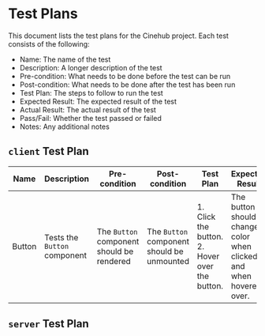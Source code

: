 # Test Plans

This document lists the test plans for the Cinehub project. Each test consists of the following:
- Name: The name of the test
- Description: A longer description of the test
- Pre-condition: What needs to be done before the test can be run
- Post-condition: What needs to be done after the test has been run
- Test Plan: The steps to follow to run the test
- Expected Result: The expected result of the test
- Actual Result: The actual result of the test
- Pass/Fail: Whether the test passed or failed
- Notes: Any additional notes

## `client` Test Plan

| Name | Description | Pre-condition | Post-condition | Test Plan | Expected Result | Actual Result | Pass/Fail | Notes |
| --- | --- | --- | --- | --- | --- | --- | --- | --- |
| Button | Tests the `Button` component | The `Button` component should be rendered | The `Button` component should be unmounted | 1. Click the button.<br> 2. Hover over the button. | The button should change color when clicked and when hovered over. | The button changes color when clicked and when hovered over. | Pass |  |


## `server` Test Plan